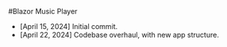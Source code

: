 #Blazor Music Player
- [April 15, 2024] Initial commit.
- [April 22, 2024] Codebase overhaul, with new app structure.
